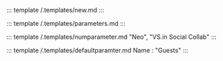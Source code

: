 :::  template /.templates/new.md
:::

::: template /.templates/parameters.md
:::

::: template /.templates/numparameter.md
"Neo",
"VS.in Social Collab"
:::


::: template /.templates/defaultparamter.md
Name : "Guests"
:::